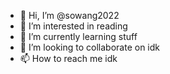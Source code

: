 - 👋 Hi, I’m @sowang2022
- 👀 I’m interested in reading
- 🌱 I’m currently learning stuff
- 💞️ I’m looking to collaborate on idk
- 📫 How to reach me idk

<!---
sowang2022/sowang2022 is a ✨ special ✨ repository because its `README.md` (this file) appears on your GitHub profile.
You can click the Preview link to take a look at your changes.
--->
